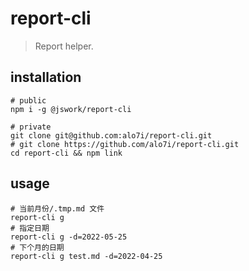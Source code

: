 # report-cli
> Report helper.

## installation
```shell
# public
npm i -g @jswork/report-cli

# private
git clone git@github.com:alo7i/report-cli.git
# git clone https://github.com/alo7i/report-cli.git
cd report-cli && npm link
```

## usage
```shell
# 当前月份/.tmp.md 文件
report-cli g
# 指定日期
report-cli g -d=2022-05-25
# 下个月的日期
report-cli g test.md -d=2022-04-25
```
